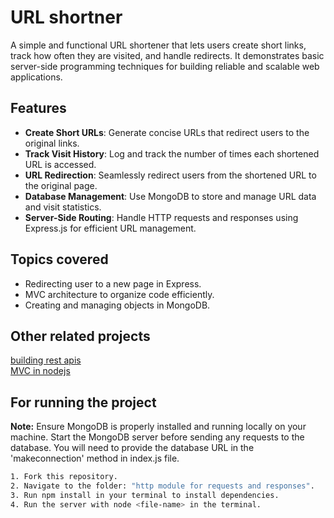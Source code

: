# URL shortner
A simple and functional URL shortener that lets users create short links, track how often they are visited, and handle redirects. It demonstrates basic server-side programming techniques for building reliable and scalable web applications. 

## Features

* **Create Short URLs**: Generate concise URLs that redirect users to the original links.
* **Track Visit History**: Log and track the number of times each shortened URL is accessed.
* **URL Redirection**: Seamlessly redirect users from the shortened URL to the original page.
* **Database Management**: Use MongoDB to store and manage URL data and visit statistics.
* **Server-Side Routing**: Handle HTTP requests and responses using Express.js for efficient URL 
management.


## Topics covered

* Redirecting user to a new page in Express.
* MVC architecture to organize code efficiently.
* Creating and managing objects in MongoDB.


## Other related projects
[building rest apis](https://github.com/vrmrohit23/learn-nodejs/tree/main/building%20rest%20apis)<br/>
[MVC in nodejs](https://github.com/vrmrohit23/learn-nodejs/tree/main/MVC%20in%20nodejs)

## For running the project
**Note:** Ensure MongoDB is properly installed and running locally on your machine. Start the MongoDB server before sending any requests to the database. You will need to provide the database URL in the 'makeconnection' method in index.js file.
```bash
1. Fork this repository.
2. Navigate to the folder: "http module for requests and responses".
3. Run npm install in your terminal to install dependencies.
4. Run the server with node <file-name> in the terminal.
```

